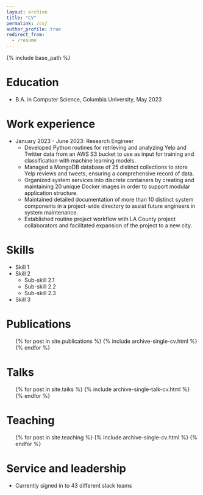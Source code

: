 ```yaml
---
layout: archive
title: "CV"
permalink: /cv/
author_profile: true
redirect_from:
  - /resume
---
```


{% include base_path %}

Education
======
* B.A. in Computer Science, Columbia University, May 2023

Work experience
======
* January 2023 - June 2023: Research Engineer
  * Developed Python routines for retrieving and analyzing Yelp and Twitter data from an AWS S3 bucket to use as input for training and classification with machine learning models.
  * Managed a MongoDB database of 25 distinct collections to store Yelp reviews and tweets, ensuring a comprehensive record of data.
  * Organized system services into discrete containers by creating and maintaining 20 unique Docker images in order to support modular application structure.
  * Maintained detailed documentation of more than 10 distinct system components in a project-wide directory to assist future engineers in system maintenance.
  * Established routine project workflow with LA County project collaborators and facilitated expansion of the project to a new city.
  
Skills
======
* Skill 1
* Skill 2
  * Sub-skill 2.1
  * Sub-skill 2.2
  * Sub-skill 2.3
* Skill 3

Publications
======
  <ul>{% for post in site.publications %}
    {% include archive-single-cv.html %}
  {% endfor %}</ul>
  
Talks
======
  <ul>{% for post in site.talks %}
    {% include archive-single-talk-cv.html %}
  {% endfor %}</ul>
  
Teaching
======
  <ul>{% for post in site.teaching %}
    {% include archive-single-cv.html %}
  {% endfor %}</ul>
  
Service and leadership
======
* Currently signed in to 43 different slack teams
